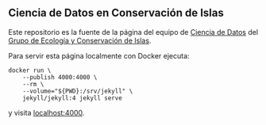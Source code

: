 ## Ciencia de Datos en Conservación de Islas

Este repositorio es la fuente de la página del equipo de [Ciencia de Datos](https://github.com/IslasGECI) del [Grupo de Ecología y Conservación de Islas](https://islas.org.mx).

Para servir esta página localmente con Docker ejecuta:

```
docker run \
    --publish 4000:4000 \
    --rm \
    --volume="${PWD}:/srv/jekyll" \
    jekyll/jekyll:4 jekyll serve
```

y visita [localhost:4000](http://localhost:4000).
